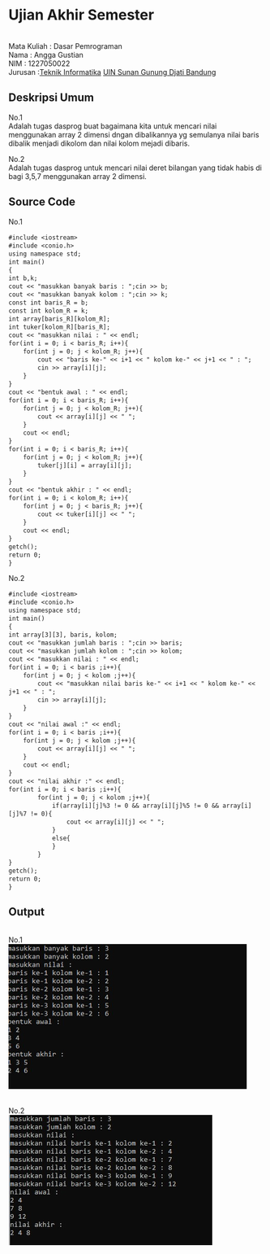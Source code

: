 # Ujian Akhir Semester 
<br>Mata Kuliah 	: Dasar Pemrograman
<br> Nama	      	: Angga Gustian
<br>NIM		        :	1227050022
<br>Jurusan		:[Teknik Informatika](http://if.uinsgd.ac.id/) [UIN Sunan Gunung Djati Bandung](https://uinsgd.ac.id/) 

## Deskripsi Umum
No.1 
<br>Adalah tugas dasprog buat bagaimana kita untuk mencari nilai menggunakan array 2 dimensi dngan dibalikannya yg semulanya nilai baris dibalik menjadi dikolom dan nilai kolom mejadi dibaris.

No.2
<br>Adalah tugas dasprog untuk mencari nilai deret bilangan yang tidak habis di bagi 3,5,7 menggunakan array 2 dimensi.
## Source Code

No.1
<br>

	#include <iostream>
	#include <conio.h>
	using namespace std;
	int main()
	{
	int b,k;
    cout << "masukkan banyak baris : ";cin >> b;
    cout << "masukkan banyak kolom : ";cin >> k;
    const int baris_R = b;
    const int kolom_R = k;
    int array[baris_R][kolom_R];
    int tuker[kolom_R][baris_R];
    cout << "masukkan nilai : " << endl;
    for(int i = 0; i < baris_R; i++){
        for(int j = 0; j < kolom_R; j++){
            cout << "baris ke-" << i+1 << " kolom ke-" << j+1 << " : ";
            cin >> array[i][j]; 
        }
    }
    cout << "bentuk awal : " << endl;
    for(int i = 0; i < baris_R; i++){
        for(int j = 0; j < kolom_R; j++){
            cout << array[i][j] << " ";
        }
        cout << endl;
    }
    for(int i = 0; i < baris_R; i++){
        for(int j = 0; j < kolom_R; j++){
            tuker[j][i] = array[i][j];
        }
    }
    cout << "bentuk akhir : " << endl;
    for(int i = 0; i < kolom_R; i++){
        for(int j = 0; j < baris_R; j++){
            cout << tuker[i][j] << " ";
        }
        cout << endl;
    }
    getch();         
    return 0;
	}
  
No.2
	<br>
	
	#include <iostream>
	#include <conio.h>
	using namespace std;
	int main()
	{
    int array[3][3], baris, kolom;
    cout << "masukkan jumlah baris : ";cin >> baris;
    cout << "masukkan jumlah kolom : ";cin >> kolom;
    cout << "masukkan nilai : " << endl;
    for(int i = 0; i < baris ;i++){
        for(int j = 0; j < kolom ;j++){
            cout << "masukkan nilai baris ke-" << i+1 << " kolom ke-" << j+1 << " : ";
            cin >> array[i][j];
        }
    }
    cout << "nilai awal :" << endl;
    for(int i = 0; i < baris ;i++){
        for(int j = 0; j < kolom ;j++){
            cout << array[i][j] << " ";
        }
        cout << endl;
    }
    cout << "nilai akhir :" << endl;
    for(int i = 0; i < baris ;i++){
            for(int j = 0; j < kolom ;j++){
                if(array[i][j]%3 != 0 && array[i][j]%5 != 0 && array[i][j]%7 != 0){
                    cout << array[i][j] << " ";
                }
                else{
                }
            }
    }
    getch();
    return 0;
	}

## Output
<br>No.1 <br>
<img src= "https://github.com/Anggag20/UAS_DASPROG_SMT1/blob/main/uasdasprog1.jpg">

  
 <br>No.2 <br>
<img src = "https://github.com/Anggag20/UAS_DASPROG_SMT1/blob/main/uasdasprog2.jpg">  

